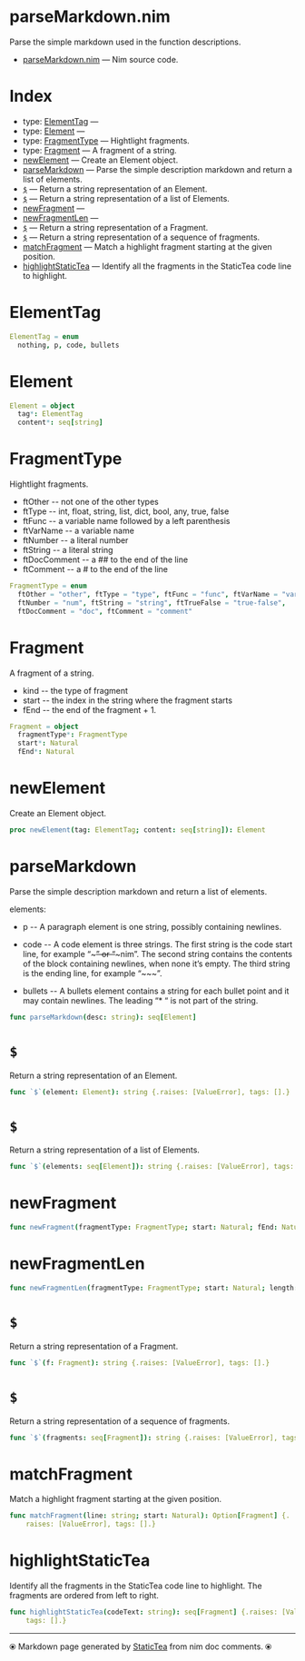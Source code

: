 # parseMarkdown.nim

Parse the simple markdown used in the function descriptions.

* [parseMarkdown.nim](../src/parseMarkdown.nim) &mdash; Nim source code.
# Index

* type: [ElementTag](#elementtag) &mdash; 
* type: [Element](#element) &mdash; 
* type: [FragmentType](#fragmenttype) &mdash; Hightlight fragments.
* type: [Fragment](#fragment) &mdash; A fragment of a string.
* [newElement](#newelement) &mdash; Create an Element object.
* [parseMarkdown](#parsemarkdown) &mdash; Parse the simple description markdown and return a list of elements.
* [`$`](#) &mdash; Return a string representation of an Element.
* [`$`](#-1) &mdash; Return a string representation of a list of Elements.
* [newFragment](#newfragment) &mdash; 
* [newFragmentLen](#newfragmentlen) &mdash; 
* [`$`](#-2) &mdash; Return a string representation of a Fragment.
* [`$`](#-3) &mdash; Return a string representation of a sequence of fragments.
* [matchFragment](#matchfragment) &mdash; Match a highlight fragment starting at the given position.
* [highlightStaticTea](#highlightstatictea) &mdash; Identify all the fragments in the StaticTea code line to highlight.

# ElementTag



```nim
ElementTag = enum
  nothing, p, code, bullets
```

# Element



```nim
Element = object
  tag*: ElementTag
  content*: seq[string]
```

# FragmentType

Hightlight fragments.

* ftOther -- not one of the other types
* ftType -- int, float, string, list, dict, bool, any, true, false
* ftFunc -- a variable name followed by a left parenthesis
* ftVarName -- a variable name
* ftNumber -- a literal number
* ftString -- a literal string
* ftDocComment -- a ## to the end of the line
* ftComment -- a # to the end of the line

```nim
FragmentType = enum
  ftOther = "other", ftType = "type", ftFunc = "func", ftVarName = "var",
  ftNumber = "num", ftString = "string", ftTrueFalse = "true-false",
  ftDocComment = "doc", ftComment = "comment"
```

# Fragment

A fragment of a string.
* kind -- the type of fragment
* start -- the index in the string where the fragment starts
* fEnd -- the end of the fragment + 1.

```nim
Fragment = object
  fragmentType*: FragmentType
  start*: Natural
  fEnd*: Natural
```

# newElement

Create an Element object.

```nim
proc newElement(tag: ElementTag; content: seq[string]): Element 
```

# parseMarkdown

Parse the simple description markdown and return a list of elements.

elements:

* p -- A paragraph element is one string, possibly containing
newlines.

* code -- A code element is three strings. The first string is
the code start line, for example “~~~” or “~~~nim”.  The second
string contains the contents of the block containing newlines,
when none it’s empty.  The third string is the ending line, for
example “~~~”.

* bullets -- A bullets element contains a string for each
bullet point and it may contain newlines.  The leading “* “ is
not part of the string.

```nim
func parseMarkdown(desc: string): seq[Element] 
```

# `$`

Return a string representation of an Element.

```nim
func `$`(element: Element): string {.raises: [ValueError], tags: [].}
```

# `$`

Return a string representation of a list of Elements.

```nim
func `$`(elements: seq[Element]): string {.raises: [ValueError], tags: [].}
```

# newFragment



```nim
func newFragment(fragmentType: FragmentType; start: Natural; fEnd: Natural): Fragment 
```

# newFragmentLen



```nim
func newFragmentLen(fragmentType: FragmentType; start: Natural; length: Natural): Fragment 
```

# `$`

Return a string representation of a Fragment.

```nim
func `$`(f: Fragment): string {.raises: [ValueError], tags: [].}
```

# `$`

Return a string representation of a sequence of fragments.

```nim
func `$`(fragments: seq[Fragment]): string {.raises: [ValueError], tags: [].}
```

# matchFragment

Match a highlight fragment starting at the given position.

```nim
func matchFragment(line: string; start: Natural): Option[Fragment] {.
    raises: [ValueError], tags: [].}
```

# highlightStaticTea

Identify all the fragments in the StaticTea code line to highlight. The fragments are ordered from left to right.

```nim
func highlightStaticTea(codeText: string): seq[Fragment] {.raises: [ValueError],
    tags: [].}
```


---
⦿ Markdown page generated by [StaticTea](https://github.com/flenniken/statictea/) from nim doc comments. ⦿
